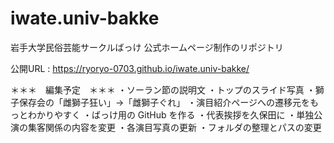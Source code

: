 # iwate.univ-bakke

岩手大学民俗芸能サークルばっけ
公式ホームページ制作のリポジトリ

公開URL : https://ryoryo-0703.github.io/iwate.univ-bakke/





＊＊＊　編集予定　＊＊＊
・ソーラン節の説明文
・トップのスライド写真
・獅子保存会の「雌獅子狂い」→「雌獅子ぐれ」
・演目紹介ページへの遷移元をもっとわかりやすく
・ばっけ用の GitHub を作る
・代表挨拶を久保田に
・単独公演の集客関係の内容を変更
・各演目写真の更新
・フォルダの整理とパスの変更
